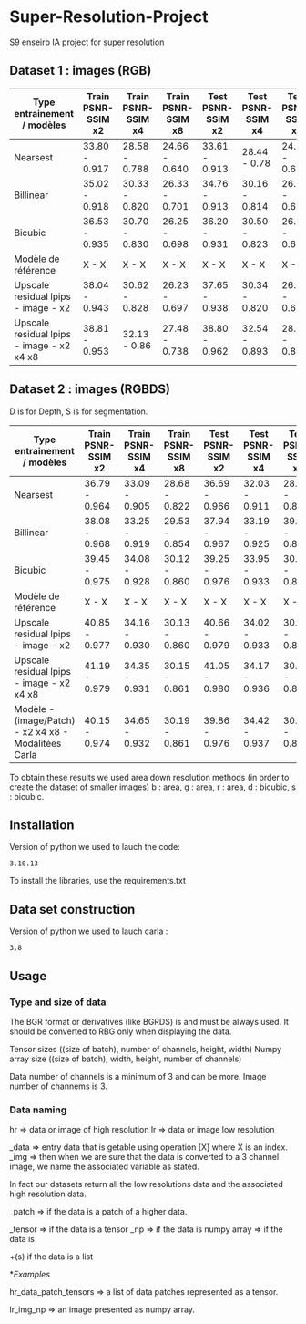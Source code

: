 # Super-Resolution-Project
S9 enseirb IA project for super resolution

## Dataset 1 : images (RGB)

| Type entrainement / modèles | Train PSNR-SSIM x2 | Train  PSNR-SSIM x4 | Train PSNR-SSIM x8 | Test PSNR-SSIM x2 | Test  PSNR-SSIM x4 | Test PSNR-SSIM x8 |
| --------------------------- | ------------ | ------------ | ------------ | ------------ | ------------ | ------------ |
| Nearsest | 33.80 - 0.917 | 28.58 - 0.788 | 24.66 - 0.640 | 33.61 - 0.913 | 28.44 - 0.78 | 24.59 - 0.636 |
| Billinear | 35.02 - 0.918 | 30.33 - 0.820 | 26.33 - 0.701 |  34.76 - 0.913 | 30.16 - 0.814 | 26.25 - 0.697 |
| Bicubic | 36.53 - 0.935 | 30.70 - 0.830 | 26.25 - 0.698  | 36.20 - 0.931 | 30.50 - 0.823 | 26.17 - 0.694  |
| Modèle de référence | X - X | X - X | X - X | X - X | X - X | X - X |
| Upscale residual lpips - image - x2 | 38.04 - 0.943 | 30.62 - 0.828 | 26.23 - 0.697  | 37.65 - 0.938 | 30.34 - 0.820 | 26.14 - 0.693 |
| Upscale residual lpips - image - x2 x4 x8  | 38.81 - 0.953 | 32.13 - 0.86 | 27.48 - 0.738 | 38.80 - 0.962 | 32.54 - 0.893 | 28.10 - 0.800 |

## Dataset 2 : images (RGBDS)

D is for Depth, S is for segmentation.

| Type entrainement / modèles | Train PSNR-SSIM x2 | Train  PSNR-SSIM x4 | Train PSNR-SSIM x8 | Test PSNR-SSIM x2 | Test  PSNR-SSIM x4 | Test PSNR-SSIM x8 |
| --------------------------- | ------------ | ------------ | ------------ | ------------ | ------------ | ------------ |
| Nearsest | 36.79 - 0.964 | 33.09 - 0.905 | 28.68 - 0.822 | 36.69 - 0.966 | 32.03 - 0.911 | 28.67 - 0.835 |
| Billinear | 38.08 - 0.968 | 33.25 - 0.919 | 29.53 - 0.854 |  37.94 - 0.967 | 33.19 - 0.925 | 39.57. - 0.866 |
| Bicubic | 39.45 - 0.975 | 34.08 - 0.928 | 30.12 - 0.860  | 39.25 - 0.976 | 33.95 - 0.933 | 30.13 - 0.872  |
| Modèle de référence | X - X | X - X | X - X | X - X | X - X | X - X |
| Upscale residual lpips - image - x2 | 40.85 - 0.977 | 34.16 - 0.930 | 30.13 - 0.860 | 40.66 - 0.979 | 34.02 - 0.933 | 30.13 - 0.871 |
| Upscale residual lpips - image - x2 x4 x8  | 41.19 - 0.979  | 34.35 - 0.931 | 30.15 - 0.861 | 41.05 - 0.980 | 34.17 - 0.936 | 30.15 - 0.872 |
| Modèle - (image/Patch) - x2 x4 x8 - Modalitées Carla | 40.15 - 0.974 | 34.65 - 0.932 | 30.19 - 0.861 | 39.86 - 0.976 | 34.42 - 0.937 | 30.18 - 0.872 |

To obtain these results we used area down resolution methods (in order to create the dataset of smaller images) b : area, g : area, r : area, d : bicubic, s : bicubic. 


## Installation

Version of python we used to lauch the code: 
```
3.10.13
```

To install the libraries, use the requirements.txt

## Data set construction

Version of python we used to lauch carla : 
```
3.8
```


## Usage

### Type and size of data

The BGR format or derivatives (like BGRDS) is and must be always used. It should be converted to RBG only when displaying the data.

Tensor sizes ((size of batch), number of channels, height, width)
Numpy array size ((size of batch), width, height, number of channels)

Data number of channels is a minimum of 3 and can be more.
Image number of channems is 3.

### Data naming

hr => data or image of high resolution
lr => data or image low resolution

_data => entry data that is getable using operation [X] where X is an index.
_img => then when we are sure that the data is converted to a 3 channel image, we name the associated variable as stated.

In fact our datasets return all the low resolutions data and the associated high resolution data.

_patch => if the data is a patch of a higher data.

_tensor => if the data is a tensor
_np => if the data is numpy array
 => if the data is 

+(s) if the data is a list 

**Examples*

hr_data_patch_tensors => a list of data patches represented as a tensor.

lr_img_np => an image presented as numpy array.

